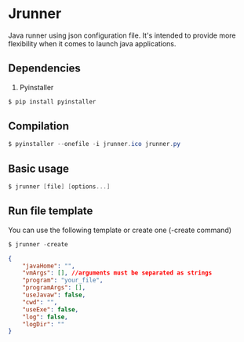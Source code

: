 # Jrunner
Java runner using json configuration file.
It's intended to provide more flexibility when it comes to launch java applications.

## Dependencies
1. Pyinstaller
```Powershell
$ pip install pyinstaller 
```

## Compilation
```Powershell
$ pyinstaller --onefile -i jrunner.ico jrunner.py 
```

## Basic usage
```Powershell
$ jrunner [file] [options...]
```

## Run file template

You can use the following template or create one (-create command)

```Powershell
$ jrunner -create
```
```json
{
    "javaHome": "",
    "vmArgs": [], //arguments must be separated as strings
    "program": "your_file", 
    "programArgs": [],
    "useJavaw": false,
    "cwd": "",
    "useExe": false,
    "log": false,
    "logDir": ""
}
```
